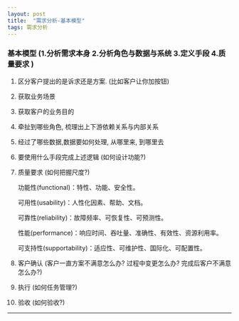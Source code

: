 ```yaml
---
layout: post
title:  "需求分析-基本模型"
tags: 需求分析
---
```


### 基本模型 (1.分析需求本身 2.分析角色与数据与系统 3.定义手段 4.质量要求 )

   1. 区分客户提出的是诉求还是方案. (比如客户让你加按钮)
   
   2. 获取业务场景

   3. 获取客户的业务目的
      
   4. 牵扯到哪些角色, 梳理出上下游依赖关系与内部关系
   
   5. 经过了哪些数据,数据要如何处理, 从哪里来, 到哪里去
  
   6. 要使用什么手段完成上述逻辑 (如何设计功能?)
  
   7. 质量要求 (如何把握尺度?)
       
       功能性(functional)：特性、功能、安全性。
       
       可用性(usability)：人性化因素、帮助、文档。
       
       可靠性(reliability)：故障频率、可恢复性、可预测性。
       
       性能(performance)：响应时间、吞吐量、准确性、有效性、资源利用率。
       
       可支持性(supportability)：适应性、可维护性、国际化、可配置性。 
           
   8. 客户确认 (客户一直方案不满意怎么办? 过程中变更怎么办? 完成后客户不满意怎么办?)
      
   9. 执行 (如何任务管理?)
   
   10. 验收 (如何验收?)
   
---
 